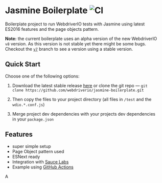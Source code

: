 # Jasmine Boilerplate ![CI](https://github.com/webdriverio/jasmine-boilerplate/workflows/CI/badge.svg?event=push)

Boilerplate project to run WebdriverIO tests with Jasmine using latest ES2016 features and the page objects pattern.

**Note:** the current boilerplate uses an alpha version of the new WebdriverIO `v8` version. As this version is not stable yet there might be some bugs. Checkout the [`v7`](https://github.com/webdriverio/jasmine-boilerplate/tree/v7) branch to see a version using a stable version.

## Quick Start

Choose one of the following options:

1. Download the latest stable release [here](https://github.com/webdriverio/jasmine-boilerplate/archive/master.zip) or clone the git repo — `git clone https://github.com/webdriverio/jasmine-boilerplate.git`

2. Then copy the files to your project directory (all files in `/test` and the `wdio.*.conf.js`)

3. Merge project dev dependencies with your projects dev dependencies in your `package.json`

## Features

-   super simple setup
-   Page Object pattern used
-   ESNext ready
-   Integration with [Sauce Labs](https://saucelabs.com/)
-   Example using [GitHub Actions](https://github.com/features/actions)

A
